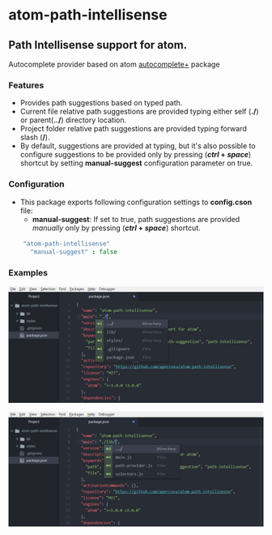 # atom-path-intellisense
## Path Intellisense support for atom.  
Autocomplete provider based on atom [autocomplete+](https://atom.io/packages/autocomplete) package

### Features
- Provides path suggestions based on typed path.
- Current file relative path suggestions are provided typing either self (**./**) or parent(**../**) directory location.
- Project folder relative path suggestions are provided typing forward slash (**/**).
- By default, suggestions are provided at typing, but it's also possible to configure suggestions to be provided only by pressing (**_ctrl_ + _space_**) shortcut by setting  **manual-suggest** configuration parameter on true.

### Configuration
- This package exports following configuration settings to **config.cson** file:  
    - **manual-suggest**: If set to true, path suggestions are provided _manually_ only by pressing (**_ctrl_ + _space_**) shortcut.

```cson
    "atom-path-intellisense"
      "manual-suggest" : false
```
### Examples
![](https://github.com/apercova/atom-path-intellisense/blob/master/img/atom-pi-01.png?raw=true)  

![](https://github.com/apercova/atom-path-intellisense/blob/master/img/atom-pi-02.png?raw=true)
